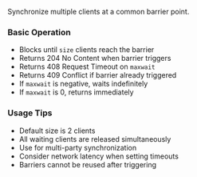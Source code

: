 Synchronize multiple clients at a common barrier point.

### Basic Operation
- Blocks until `size` clients reach the barrier
- Returns 204 No Content when barrier triggers
- Returns 408 Request Timeout on `maxwait`
- Returns 409 Conflict if barrier already triggered
- If `maxwait` is negative, waits indefinitely
- If `maxwait` is 0, returns immediately

### Usage Tips
- Default size is 2 clients
- All waiting clients are released simultaneously
- Use for multi-party synchronization
- Consider network latency when setting timeouts
- Barriers cannot be reused after triggering
